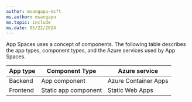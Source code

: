 ```yaml
---
author: msangapu-msft
ms.author: msangapu
ms.topic: include
ms.date: 05/22/2024
---
```

App Spaces uses a concept of components. The following table describes the app types, component types, and the Azure services used by App Spaces.

|App type | Component Type| Azure service |
|--------|----------|-----------|
|Backend|App component|Azure Container Apps|
|Frontend|Static app component |Static Web Apps|